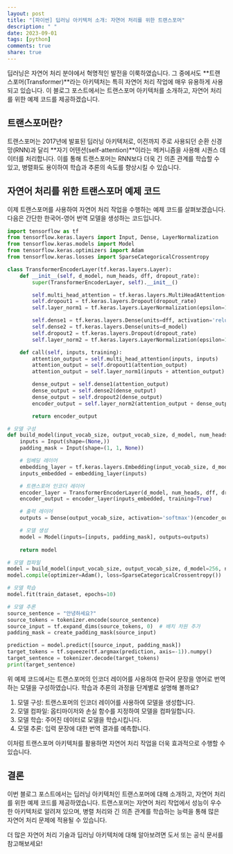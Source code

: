 ```yaml
---
layout: post
title: "[파이썬] 딥러닝 아키텍처 소개: 자연어 처리를 위한 트랜스포머"
description: " "
date: 2023-09-01
tags: [python]
comments: true
share: true
---
```


딥러닝은 자연어 처리 분야에서 혁명적인 발전을 이룩하였습니다. 그 중에서도 **트랜스포머(Transformer)**라는 아키텍처는 특히 자연어 처리 작업에 매우 유용하게 사용되고 있습니다. 이 블로그 포스트에서는 트랜스포머 아키텍처를 소개하고, 자연어 처리를 위한 예제 코드를 제공하겠습니다.

## 트랜스포머란?

트랜스포머는 2017년에 발표된 딥러닝 아키텍처로, 이전까지 주로 사용되던 순환 신경망(RNN)과 달리 **자기 어텐션(self-attention)**이라는 메커니즘을 사용해 시퀀스 데이터를 처리합니다. 이를 통해 트랜스포머는 RNN보다 더욱 긴 의존 관계를 학습할 수 있고, 병렬화도 용이하여 학습과 추론의 속도를 향상시킬 수 있습니다.

## 자연어 처리를 위한 트랜스포머 예제 코드

이제 트랜스포머를 사용하여 자연어 처리 작업을 수행하는 예제 코드를 살펴보겠습니다. 다음은 간단한 한국어-영어 번역 모델을 생성하는 코드입니다.

```python
import tensorflow as tf
from tensorflow.keras.layers import Input, Dense, LayerNormalization
from tensorflow.keras.models import Model
from tensorflow.keras.optimizers import Adam
from tensorflow.keras.losses import SparseCategoricalCrossentropy

class TransformerEncoderLayer(tf.keras.layers.Layer):
    def __init__(self, d_model, num_heads, dff, dropout_rate):
        super(TransformerEncoderLayer, self).__init__()

        self.multi_head_attention = tf.keras.layers.MultiHeadAttention(num_heads=num_heads, key_dim=d_model)
        self.dropout1 = tf.keras.layers.Dropout(dropout_rate)
        self.layer_norm1 = tf.keras.layers.LayerNormalization(epsilon=1e-6)

        self.dense1 = tf.keras.layers.Dense(units=dff, activation='relu')
        self.dense2 = tf.keras.layers.Dense(units=d_model)
        self.dropout2 = tf.keras.layers.Dropout(dropout_rate)
        self.layer_norm2 = tf.keras.layers.LayerNormalization(epsilon=1e-6)

    def call(self, inputs, training):
        attention_output = self.multi_head_attention(inputs, inputs)
        attention_output = self.dropout1(attention_output)
        attention_output = self.layer_norm1(inputs + attention_output)

        dense_output = self.dense1(attention_output)
        dense_output = self.dense2(dense_output)
        dense_output = self.dropout2(dense_output)
        encoder_output = self.layer_norm2(attention_output + dense_output)

        return encoder_output

# 모델 구성
def build_model(input_vocab_size, output_vocab_size, d_model, num_heads, dff, dropout_rate):
    inputs = Input(shape=(None,))
    padding_mask = Input(shape=(1, 1, None))

    # 임베딩 레이어
    embedding_layer = tf.keras.layers.Embedding(input_vocab_size, d_model)
    inputs_embedded = embedding_layer(inputs)

    # 트랜스포머 인코더 레이어
    encoder_layer = TransformerEncoderLayer(d_model, num_heads, dff, dropout_rate)
    encoder_output = encoder_layer(inputs_embedded, training=True)

    # 출력 레이어
    outputs = Dense(output_vocab_size, activation='softmax')(encoder_output)

    # 모델 생성
    model = Model(inputs=[inputs, padding_mask], outputs=outputs)
    
    return model

# 모델 컴파일
model = build_model(input_vocab_size, output_vocab_size, d_model=256, num_heads=4, dff=512, dropout_rate=0.2)
model.compile(optimizer=Adam(), loss=SparseCategoricalCrossentropy())

# 모델 학습
model.fit(train_dataset, epochs=10)

# 모델 추론
source_sentence = "안녕하세요?"
source_tokens = tokenizer.encode(source_sentence)
source_input = tf.expand_dims(source_tokens, 0)  # 배치 차원 추가
padding_mask = create_padding_mask(source_input)

prediction = model.predict([source_input, padding_mask])
target_tokens = tf.squeeze(tf.argmax(prediction, axis=-1)).numpy()
target_sentence = tokenizer.decode(target_tokens)
print(target_sentence)
```

위 예제 코드에서는 트랜스포머의 인코더 레이어를 사용하여 한국어 문장을 영어로 번역하는 모델을 구성하였습니다. 학습과 추론의 과정을 단계별로 설명해 볼까요?

1. 모델 구성: 트랜스포머의 인코더 레이어를 사용하여 모델을 생성합니다.
2. 모델 컴파일: 옵티마이저와 손실 함수를 지정하여 모델을 컴파일합니다.
3. 모델 학습: 주어진 데이터로 모델을 학습시킵니다.
4. 모델 추론: 입력 문장에 대한 번역 결과를 예측합니다.

이처럼 트랜스포머 아키텍처를 활용하면 자연어 처리 작업을 더욱 효과적으로 수행할 수 있습니다.

## 결론

이번 블로그 포스트에서는 딥러닝 아키텍처인 트랜스포머에 대해 소개하고, 자연어 처리를 위한 예제 코드를 제공하였습니다. 트랜스포머는 자연어 처리 작업에서 성능이 우수한 아키텍처로 알려져 있으며, 병렬 처리와 긴 의존 관계를 학습하는 능력을 통해 많은 자연어 처리 문제에 적용될 수 있습니다.

더 많은 자연어 처리 기술과 딥러닝 아키텍처에 대해 알아보려면 도서 또는 공식 문서를 참고해보세요!